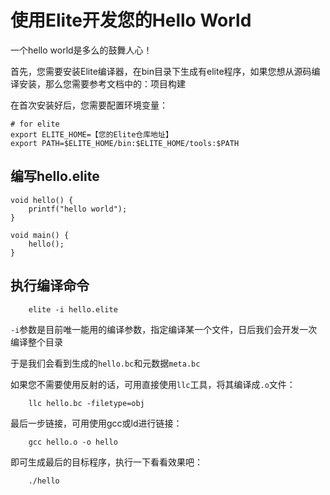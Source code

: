 使用Elite开发您的Hello World
===========================

一个hello world是多么的鼓舞人心！

首先，您需要安装Elite编译器，在bin目录下生成有elite程序，如果您想从源码编译安装，那么您需要参考文档中的：项目构建

在首次安装好后，您需要配置环境变量：

```
# for elite 
export ELITE_HOME=【您的Elite仓库地址】
export PATH=$ELITE_HOME/bin:$ELITE_HOME/tools:$PATH
```

## 编写hello.elite

```
void hello() {
	printf("hello world");
}

void main() {
	hello();
}
```

## 执行编译命令

```
	elite -i hello.elite
```

`-i`参数是目前唯一能用的编译参数，指定编译某一个文件，日后我们会开发一次编译整个目录

于是我们会看到生成的`hello.bc`和元数据`meta.bc`

如果您不需要使用反射的话，可用直接使用`llc`工具，将其编译成`.o`文件：
```
	llc hello.bc -filetype=obj
```

最后一步链接，可用使用gcc或ld进行链接：
```
	gcc hello.o -o hello
```

即可生成最后的目标程序，执行一下看看效果吧：

```
	./hello
```